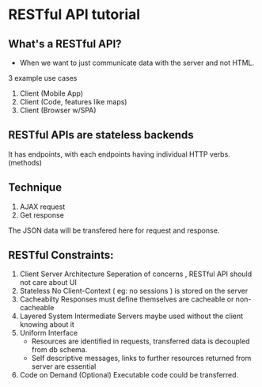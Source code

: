 # RESTful API tutorial

## What's a RESTful API?

- When we want to just communicate data with the server and not HTML.

3 example use cases

1. Client (Mobile App)
2. Client (Code, features like maps)
3. Client (Browser w/SPA)

## RESTful APIs are stateless backends

It has endpoints, with each endpoints having individual HTTP verbs. (methods)

## Technique

1. AJAX request
2. Get response

The JSON data will be transfered here for request and response.

## RESTful Constraints:

1. Client Server Architecture
   Seperation of concerns , RESTful API should not care about UI
2. Stateless
   No Client-Context ( eg: no sessions ) is stored on the server
3. Cacheabilty
   Responses must define themselves are cacheable or non-cacheable
4. Layered System
   Intermediate Servers maybe used without the client knowing about it
5. Uniform Interface
   - Resources are identified in requests, transferred data is decoupled from db schema.
   - Self descriptive messages, links to further resources returned from server are essential
6. Code on Demand (Optional)
   Executable code could be transferred.
